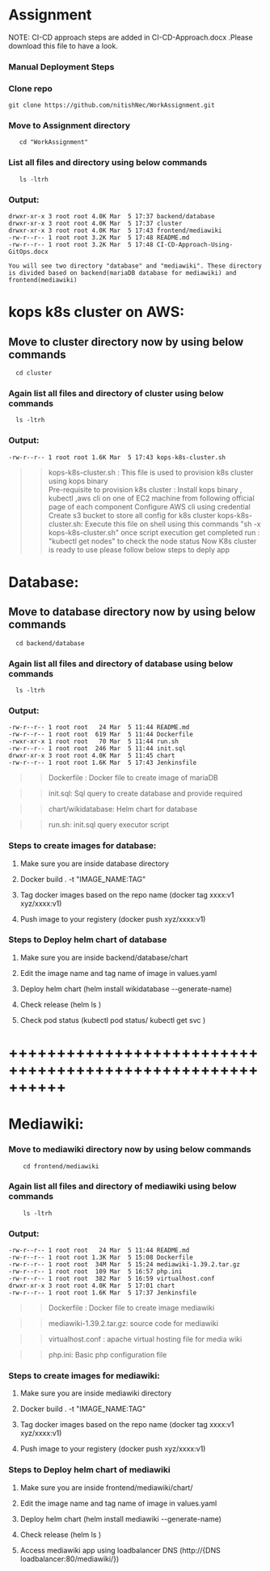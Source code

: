 # Assignment
NOTE: CI-CD approach steps are added in CI-CD-Approach.docx .Please download this file to have a look. 

### Manual Deployment Steps

### Clone repo
    git clone https://github.com/nitishNec/WorkAssignment.git

### Move to Assignment directory
```
   cd "WorkAssignment"
```
### List all files and directory using below commands
```
   ls -ltrh
```
### Output:
```
drwxr-xr-x 3 root root 4.0K Mar  5 17:37 backend/database
drwxr-xr-x 3 root root 4.0K Mar  5 17:37 cluster
drwxr-xr-x 3 root root 4.0K Mar  5 17:43 frontend/mediawiki
-rw-r--r-- 1 root root 3.2K Mar  5 17:48 README.md
-rw-r--r-- 1 root root 3.2K Mar  5 17:48 CI-CD-Approach-Using-GitOps.docx
```
```
You will see two directory "database" and "mediawiki". These directory is divided based on backend(mariaDB database for mediawiki) and frontend(mediawiki)
```

# kops k8s cluster on AWS:

## Move to cluster directory now by using below commands
```
  cd cluster
```
### Again list all files and directory of cluster using below commands
```
  ls -ltrh
```
### Output:
```
-rw-r--r-- 1 root root 1.6K Mar  5 17:43 kops-k8s-cluster.sh
```

>> kops-k8s-cluster.sh : This file is used to provision k8s cluster using kops binary  
>> Pre-requisite to provision k8s cluster : Install kops binary , kubectl ,aws cli on one of EC2 machine from following official page of each component 
>> Configure AWS cli using credential 
>> Create s3 bucket to store all config for k8s cluster 
>> kops-k8s-cluster.sh: Execute this file on shell using this commands  "sh -x  kops-k8s-cluster.sh"
>> once script execution get completed run : "kubectl get nodes" to check the node status 
>> Now K8s cluster is ready to use please follow below steps to deply app 

# Database:

## Move to database directory now by using below commands
```
  cd backend/database
```
### Again list all files and directory of database using below commands
```
  ls -ltrh
```
### Output:
```
-rw-r--r-- 1 root root   24 Mar  5 11:44 README.md
-rw-r--r-- 1 root root  619 Mar  5 11:44 Dockerfile
-rwxr-xr-x 1 root root   70 Mar  5 11:44 run.sh
-rw-r--r-- 1 root root  246 Mar  5 11:44 init.sql
drwxr-xr-x 3 root root 4.0K Mar  5 11:45 chart
-rw-r--r-- 1 root root 1.6K Mar  5 17:43 Jenkinsfile
```

>> Dockerfile : Docker file to create image of mariaDB

>> init.sql: Sql query to create database and provide required 

>> chart/wikidatabase: Helm chart for database

>> run.sh: init.sql query executor script 


### Steps to create images for database:

  1. Make sure you are inside database directory

  2. Docker build . -t "IMAGE_NAME:TAG"

  3. Tag docker images based on the repo name (docker tag xxxx:v1 xyz/xxxx:v1)

  4. Push image to your registery (docker push xyz/xxxx:v1)


### Steps to Deploy helm chart of database

  1. Make sure you are inside backend/database/chart

  2. Edit the image name and tag name of image in values.yaml

  3. Deploy helm chart (helm install wikidatabase --generate-name)

  4. Check release (helm ls )

  5. Check pod status (kubectl pod status/ kubectl get svc )

# ++++++++++++++++++++++++++++++++++++++++++++++++++++++++++

# Mediawiki:

### Move to mediawiki directory now by using below commands 
```
    cd frontend/mediawiki
```
### Again list all files and directory of mediawiki using below commands
```
    ls -ltrh
```
### Output:
```
-rw-r--r-- 1 root root   24 Mar  5 11:44 README.md
-rw-r--r-- 1 root root 1.3K Mar  5 15:08 Dockerfile
-rw-r--r-- 1 root root  34M Mar  5 15:24 mediawiki-1.39.2.tar.gz
-rw-r--r-- 1 root root  109 Mar  5 16:57 php.ini
-rw-r--r-- 1 root root  382 Mar  5 16:59 virtualhost.conf
drwxr-xr-x 3 root root 4.0K Mar  5 17:01 chart
-rw-r--r-- 1 root root 1.6K Mar  5 17:37 Jenkinsfile
```

>> Dockerfile : Docker file to create image mediawiki

>> mediawiki-1.39.2.tar.gz: source code for mediawiki

>> virtualhost.conf : apache virtual hosting file for media wiki

>> php.ini: Basic php configuration file 

### Steps to create images for mediawiki:

  1. Make sure you are inside mediawiki directory

  2. Docker build . -t "IMAGE_NAME:TAG"

  3. Tag docker images based on the repo name (docker tag xxxx:v1 xyz/xxxx:v1)

  4. Push image to your registery (docker push xyz/xxxx:v1)


### Steps to Deploy helm chart of mediawiki

  1. Make sure you are inside frontend/mediawiki/chart/

  2. Edit the image name and tag name of image in values.yaml

  3. Deploy helm chart (helm install mediawiki --generate-name)

  4. Check release (helm ls )

  5. Access mediawiki app using loadbalancer DNS (http://{DNS loadbalancer:80/mediawiki/}) 
